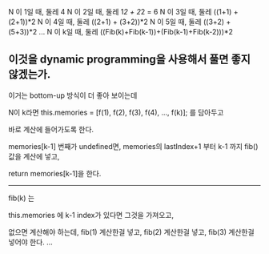N 이 1일 때, 둘레 4
N 이 2일 때, 둘레 1*2 + 2*2 = 6
N 이 3일 때, 둘레 ((1+1) + (2+1))*2
N 이 4일 때, 둘레 ((2+1) + (3+2))*2
N 이 5일 때, 둘레 ((3+2) + (5+3))*2
...
N 이 k일 때, 둘레 ((Fib(k)+Fib(k-1))+(Fib(k-1)+Fib(k-2)))*2

이것을 dynamic programming을 사용해서 풀면 좋지 않겠는가.
-----

이거는 bottom-up 방식이 더 좋아 보이는데

N이 k라면
this.memories = [f(1), f(2), f(3), f(4), ..., f(k)];
를 담아두고

바로 계산에 들어가도록 한다.

memories[k-1] 번째가 undefined면,
memories의 lastIndex+1 부터 k-1 까지 fib() 값을 계산에 넣고,

return memories[k-1]을 한다.

---
fib(k) 는

this.memories 에 k-1 index가 있다면 그것을 가져오고,

없으면 계산해야 하는데,
fib(1) 계산한걸 넣고,
fib(2) 계산한걸 넣고,
fib(3) 계산한걸 넣어야 한다.
...


